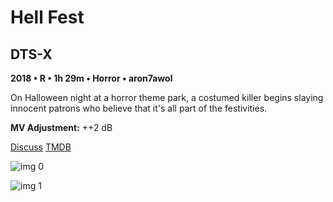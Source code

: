 # Hell Fest

## DTS-X

**2018 • R • 1h 29m • Horror • aron7awol**

On Halloween night at a horror theme park, a costumed killer begins slaying innocent patrons who believe that it's all part of the festivities.

**MV Adjustment:** ++2 dB

[Discuss](https://www.avsforum.com/threads/bass-eq-for-filtered-movies.2995212/post-57365062)  [TMDB](429476)

![img 0](https://i.imgur.com/1WyAi6k.jpg)

![img 1](https://i.imgur.com/z634hqF.jpg)

